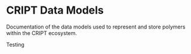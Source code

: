 # CRIPT Data Models

Documentation of the data models used to represent and store polymers within
the CRIPT ecosystem.


Testing